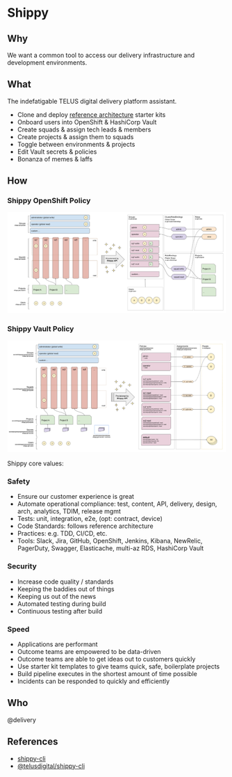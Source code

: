 # Shippy

## Why

We want a common tool to access our delivery infrastructure and development environments.

## What

The indefatigable TELUS digital delivery platform assistant.

- Clone and deploy [reference architecture](https://github.com/telusdigital/reference-architecture) starter kits
- Onboard users into OpenShift & HashiCorp Vault
- Create squads & assign tech leads & members
- Create projects & assign them to squads
- Toggle between environments & projects
- Edit Vault secrets & policies
- Bonanza of memes & laffs

## How

### Shippy OpenShift Policy

![Shippy OpenShift Policy](./_assets/shippy-openshift-policy.svg)

### Shippy Vault Policy

![Shippy Vault Policy](./_assets/shippy-vault-policy.svg)

Shippy core values:

### Safety

- Ensure our customer experience is great
- Automate operational compliance: test, content, API, delivery, design, arch, analytics, TDIM, release mgmt
- Tests: unit, integration, e2e, (opt: contract, device)
- Code Standards: follows reference architecture
- Practices: e.g. TDD, CI/CD, etc.
- Tools: Slack, Jira, GitHub, OpenShift, Jenkins, Kibana, NewRelic, PagerDuty, Swagger, Elasticache, multi-az RDS, HashiCorp Vault

### Security

- Increase code quality / standards
- Keeping the baddies out of things
- Keeping us out of the news
- Automated testing during build
- Continuous testing after build

### Speed

- Applications are performant
- Outcome teams are empowered to be data-driven
- Outcome teams are able to get ideas out to customers quickly
- Use starter kit templates to give teams quick, safe, boilerplate projects
- Build pipeline executes in the shortest amount of time possible
- Incidents can be responded to quickly and efficiently

## Who

@delivery

## References

- [shippy-cli](https://github.com/telusdigital/shippy-cli)
- [@telusdigital/shippy-cli](https://www.npmjs.com/package/@telusdigital/shippy-cli)
